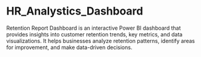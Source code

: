 # HR_Analystics_Dashboard
Retention Report Dashboard is an interactive Power BI dashboard that provides insights into customer retention trends, key metrics, and data visualizations. It helps businesses analyze retention patterns, identify areas for improvement, and make data-driven decisions.
